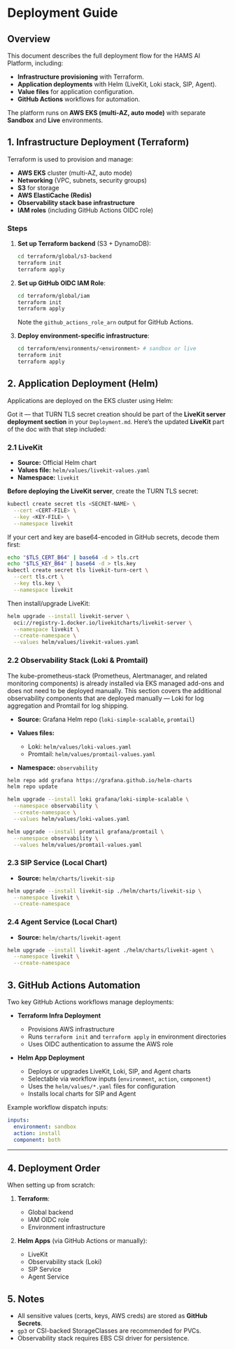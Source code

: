 # Deployment Guide

## Overview

This document describes the full deployment flow for the HAMS AI Platform, including:

* **Infrastructure provisioning** with Terraform.
* **Application deployments** with Helm (LiveKit, Loki stack, SIP, Agent).
* **Value files** for application configuration.
* **GitHub Actions** workflows for automation.

The platform runs on **AWS EKS (multi-AZ, auto mode)** with separate **Sandbox** and **Live** environments.


## 1. Infrastructure Deployment (Terraform)

Terraform is used to provision and manage:

* **AWS EKS** cluster (multi-AZ, auto mode)
* **Networking** (VPC, subnets, security groups)
* **S3** for  storage
* **AWS ElastiCache (Redis)**
* **Observability stack base infrastructure**
* **IAM roles** (including GitHub Actions OIDC role)

### Steps

1. **Set up Terraform backend** (S3 + DynamoDB):

   ```bash
   cd terraform/global/s3-backend
   terraform init
   terraform apply
   ```

2. **Set up GitHub OIDC IAM Role**:

   ```bash
   cd terraform/global/iam
   terraform init
   terraform apply
   ```

   Note the `github_actions_role_arn` output for GitHub Actions.

3. **Deploy environment-specific infrastructure**:

   ```bash
   cd terraform/environments/<environment> # sandbox or live
   terraform init
   terraform apply
   ```


## 2. Application Deployment (Helm)

Applications are deployed on the EKS cluster using Helm:

Got it — that TURN TLS secret creation should be part of the **LiveKit server deployment section** in your `Deployment.md`.
Here’s the updated **LiveKit** part of the doc with that step included:


### 2.1 LiveKit

* **Source:** Official Helm chart
* **Values file:** `helm/values/livekit-values.yaml`
* **Namespace:** `livekit`

**Before deploying the LiveKit server**, create the TURN TLS secret:

```bash
kubectl create secret tls <SECRET-NAME> \
  --cert <CERT-FILE> \
  --key <KEY-FILE> \
  --namespace livekit
```

If your cert and key are base64-encoded in GitHub secrets, decode them first:

```bash
echo "$TLS_CERT_B64" | base64 -d > tls.crt
echo "$TLS_KEY_B64" | base64 -d > tls.key
kubectl create secret tls livekit-turn-cert \
  --cert tls.crt \
  --key tls.key \
  --namespace livekit
```

Then install/upgrade LiveKit:

```bash
helm upgrade --install livekit-server \
  oci://registry-1.docker.io/livekitcharts/livekit-server \
  --namespace livekit \
  --create-namespace \
  --values helm/values/livekit-values.yaml
```




### 2.2 Observability Stack (Loki & Promtail)

The kube-prometheus-stack (Prometheus, Alertmanager, and related monitoring components) is already installed via EKS managed add-ons and does not need to be deployed manually.
This section covers the additional observability components that are deployed manually — Loki for log aggregation and Promtail for log shipping.

* **Source:** Grafana Helm repo (`loki-simple-scalable`, `promtail`)
* **Values files:**

  * Loki: `helm/values/loki-values.yaml`
  * Promtail: `helm/values/promtail-values.yaml`
* **Namespace:** `observability`

```bash
helm repo add grafana https://grafana.github.io/helm-charts
helm repo update

helm upgrade --install loki grafana/loki-simple-scalable \
  --namespace observability \
  --create-namespace \
  --values helm/values/loki-values.yaml

helm upgrade --install promtail grafana/promtail \
  --namespace observability \
  --values helm/values/promtail-values.yaml
```



### 2.3 SIP Service (Local Chart)

* **Source:** `helm/charts/livekit-sip`

```bash
helm upgrade --install livekit-sip ./helm/charts/livekit-sip \
  --namespace livekit \
  --create-namespace 
```

### 2.4 Agent Service (Local Chart)

* **Source:** `helm/charts/livekit-agent`

```bash
helm upgrade --install livekit-agent ./helm/charts/livekit-agent \
  --namespace livekit \
  --create-namespace 
```


## 3. GitHub Actions Automation

Two key GitHub Actions workflows manage deployments:

* **Terraform Infra Deployment**

  * Provisions AWS infrastructure
  * Runs `terraform init` and `terraform apply` in environment directories
  * Uses OIDC authentication to assume the AWS role

* **Helm App Deployment**

  * Deploys or upgrades LiveKit, Loki, SIP, and Agent charts
  * Selectable via workflow inputs (`environment`, `action`, `component`)
  * Uses the `helm/values/*.yaml` files for configuration
  * Installs local charts for SIP and Agent

Example workflow dispatch inputs:

```yaml
inputs:
  environment: sandbox
  action: install
  component: both
```

---

## 4. Deployment Order

When setting up from scratch:

1. **Terraform**:

   * Global backend
   * IAM OIDC role
   * Environment infrastructure
2. **Helm Apps** (via GitHub Actions or manually):

   * LiveKit
   * Observability stack (Loki)
   * SIP Service
   * Agent Service


## 5. Notes

* All sensitive values (certs, keys, AWS creds) are stored as **GitHub Secrets**.
* `gp3` or CSI-backed StorageClasses are recommended for PVCs.
* Observability stack requires EBS CSI driver for persistence.
